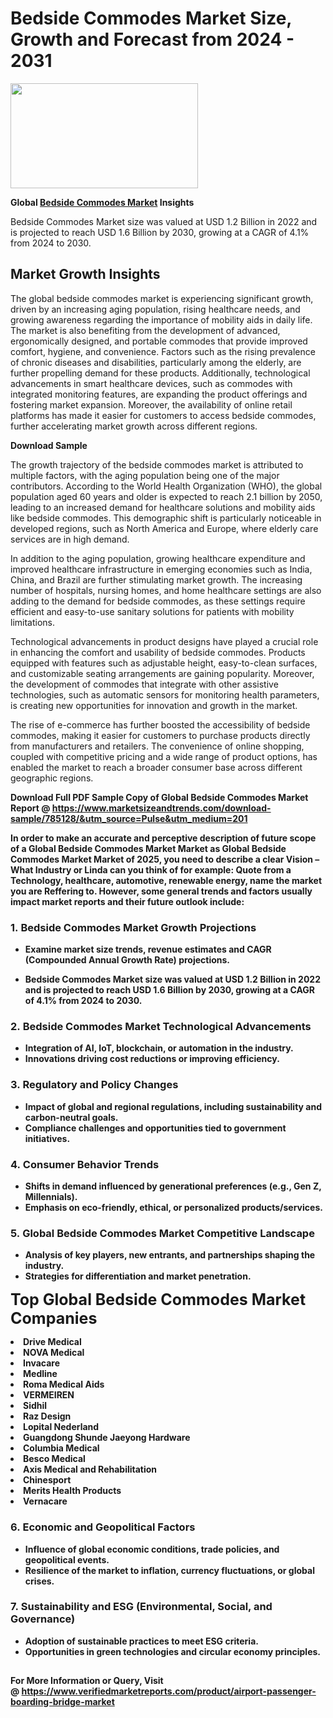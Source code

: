 <H1>Bedside Commodes Market Size, Growth and Forecast from 2024 - 2031</H1><img class="aligncenter size-medium wp-image-584254" src="https://thirdeyenews.in/wp-content/uploads/2024/09/Global-Market-Research-300x168.jpeg" alt="" width="300" height="168" /><p><strong>Global&nbsp;<a href="https://www.marketsizeandtrends.com/download-sample/785128/&amp;utm_source=Pulse&amp;utm_medium=201">Bedside Commodes Market</a> Insights</strong></p><p>Bedside Commodes Market size was valued at USD 1.2 Billion in 2022 and is projected to reach USD 1.6 Billion by 2030, growing at a CAGR of 4.1% from 2024 to 2030.</p><p><h2>Market Growth Insights</h2> <p>The global bedside commodes market is experiencing significant growth, driven by an increasing aging population, rising healthcare needs, and growing awareness regarding the importance of mobility aids in daily life. The market is also benefiting from the development of advanced, ergonomically designed, and portable commodes that provide improved comfort, hygiene, and convenience. Factors such as the rising prevalence of chronic diseases and disabilities, particularly among the elderly, are further propelling demand for these products. Additionally, technological advancements in smart healthcare devices, such as commodes with integrated monitoring features, are expanding the product offerings and fostering market expansion. Moreover, the availability of online retail platforms has made it easier for customers to access bedside commodes, further accelerating market growth across different regions.</p> <p><strong>Download Sample</strong></p> <p>The growth trajectory of the bedside commodes market is attributed to multiple factors, with the aging population being one of the major contributors. According to the World Health Organization (WHO), the global population aged 60 years and older is expected to reach 2.1 billion by 2050, leading to an increased demand for healthcare solutions and mobility aids like bedside commodes. This demographic shift is particularly noticeable in developed regions, such as North America and Europe, where elderly care services are in high demand.</p> <p>In addition to the aging population, growing healthcare expenditure and improved healthcare infrastructure in emerging economies such as India, China, and Brazil are further stimulating market growth. The increasing number of hospitals, nursing homes, and home healthcare settings are also adding to the demand for bedside commodes, as these settings require efficient and easy-to-use sanitary solutions for patients with mobility limitations.</p> <p>Technological advancements in product designs have played a crucial role in enhancing the comfort and usability of bedside commodes. Products equipped with features such as adjustable height, easy-to-clean surfaces, and customizable seating arrangements are gaining popularity. Moreover, the development of commodes that integrate with other assistive technologies, such as automatic sensors for monitoring health parameters, is creating new opportunities for innovation and growth in the market.</p> <p>The rise of e-commerce has further boosted the accessibility of bedside commodes, making it easier for customers to purchase products directly from manufacturers and retailers. The convenience of online shopping, coupled with competitive pricing and a wide range of product options, has enabled the market to reach a broader consumer base across different geographic regions.</p> <p><strong></p><p><span class=""><strong>Download Full PDF Sample Copy of Global Bedside Commodes Market Report</strong> @ <a href="https://www.marketsizeandtrends.com/download-sample/785128/&amp;utm_source=Pulse&amp;utm_medium=201" target="_blank">https://www.marketsizeandtrends.com/download-sample/785128/&amp;utm_source=Pulse&amp;utm_medium=201</a></span></p><p>In order to make an accurate and perceptive description of future scope of a Global&nbsp;Bedside Commodes Market Market as Global&nbsp;Bedside Commodes Market Market of 2025, you need to describe a clear Vision &ndash; What Industry or Linda can you think of for example: Quote from a Technology, healthcare, automotive, renewable energy, name the market you are Reffering to. However, some general trends and factors usually impact market reports and their future outlook include:</p><h3>1.&nbsp;<strong>Bedside Commodes Market Growth Projections</strong></h3><ul><li>Examine market size trends, revenue estimates and CAGR (Compounded Annual Growth Rate) projections.</li><li><p>Bedside Commodes Market size was valued at USD 1.2 Billion in 2022 and is projected to reach USD 1.6 Billion by 2030, growing at a CAGR of 4.1% from 2024 to 2030.</p></li></ul><h3>2.&nbsp;<strong>Bedside Commodes Market Technological Advancements</strong></h3><ul><li>Integration of AI, IoT, blockchain, or automation in the industry.</li><li>Innovations driving cost reductions or improving efficiency.</li></ul><h3>3.&nbsp;<strong>Regulatory and Policy Changes</strong></h3><ul><li>Impact of global and regional regulations, including sustainability and carbon-neutral goals.</li><li>Compliance challenges and opportunities tied to government initiatives.</li></ul><h3>4.&nbsp;<strong>Consumer Behavior Trends</strong></h3><ul><li>Shifts in demand influenced by generational preferences (e.g., Gen Z, Millennials).</li><li>Emphasis on eco-friendly, ethical, or personalized products/services.</li></ul><h3>5.&nbsp;<strong>Global Bedside Commodes Market Competitive Landscape</strong></h3><ul><li>Analysis of key players, new entrants, and partnerships shaping the industry.</li><li>Strategies for differentiation and market penetration.</li></ul><p data-pm-slice="1 1 []"><span style="color: inherit; font-family: inherit; font-size: 25px;">Top Global Bedside Commodes Market Companies</span></p><div class="" data-test-id=""><p><li>Drive Medical</li><li> NOVA Medical</li><li> Invacare</li><li> Medline</li><li> Roma Medical Aids</li><li> VERMEIREN</li><li> Sidhil</li><li> Raz Design</li><li> Lopital Nederland</li><li> Guangdong Shunde Jaeyong Hardware</li><li> Columbia Medical</li><li> Besco Medical</li><li> Axis Medical and Rehabilitation</li><li> Chinesport</li><li> Merits Health Products</li><li> Vernacare</li></p></div><h3>6.&nbsp;<strong>Economic and Geopolitical Factors</strong></h3><ul><li>Influence of global economic conditions, trade policies, and geopolitical events.</li><li>Resilience of the market to inflation, currency fluctuations, or global crises.</li></ul><h3>7.&nbsp;<strong>Sustainability and ESG (Environmental, Social, and Governance)</strong></h3><ul><li>Adoption of sustainable practices to meet ESG criteria.</li><li>Opportunities in green technologies and circular economy principles.</li></ul><h2><strong style="font-size: 14px;">For More Information or Query, Visit @&nbsp;</strong><a style="background-color: #ffffff; font-size: 14px;" href="https://www.marketsizeandtrends.com/report/bedside-commodes-market/" target="_blank">https://www.verifiedmarketreports.com/product/airport-passenger-boarding-bridge-market</a></h2>
